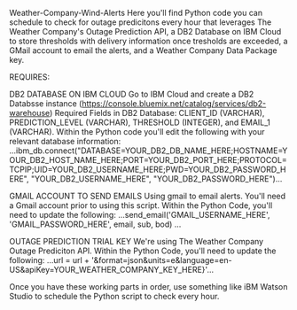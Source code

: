 Weather-Company-Wind-Alerts
Here you'll find Python code you can schedule to check for outage predicitons every hour that leverages The Weather Company's Outage Prediction API, a DB2 Database on IBM Cloud to store thresholds with delivery information once tresholds are exceeded, a GMail account to email the alerts, and a Weather Company Data Package key.

REQUIRES:

DB2 DATABASE ON IBM CLOUD 
Go to IBM Cloud and create a DB2 Databsse instance (https://console.bluemix.net/catalog/services/db2-warehouse) Required Fields in DB2 Database: CLIENT_ID (VARCHAR), PREDICTION_LEVEL (VARCHAR), THRESHOLD (INTEGER), and EMAIL_1 (VARCHAR).  Within the Python code you'll edit the following with your relevant database information: ...ibm_db.connect("DATABASE=YOUR_DB2_DB_NAME_HERE;HOSTNAME=YOUR_DB2_HOST_NAME_HERE;PORT=YOUR_DB2_PORT_HERE;PROTOCOL=TCPIP;UID=YOUR_DB2_USERNAME_HERE;PWD=YOUR_DB2_PASSWORD_HERE", "YOUR_DB2_USERNAME_HERE", "YOUR_DB2_PASSWORD_HERE")...

GMAIL ACCOUNT TO SEND EMAILS
Using gmail to email alerts. You'll need a  Gmail account prior to using this script. Within the Python Code, you'll need to update the following: ...send_email('GMAIL_USERNAME_HERE', 'GMAIL_PASSWORD_HERE', email, sub, bod) ...

OUTAGE PREDICTION TRIAL KEY We're using The Weather Company Outage Prediciton API.
Within the Python Code, you'll need to update the following: ...url = url + '&format=json&units=e&language=en-US&apiKey=YOUR_WEATHER_COMPANY_KEY_HERE}'...

Once you have these working parts in order, use something like iBM Watson Studio to schedule the Python script to check every hour.
